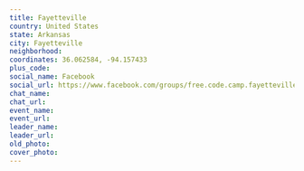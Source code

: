 ```yaml
---
title: Fayetteville
country: United States
state: Arkansas
city: Fayetteville
neighborhood: 
coordinates: 36.062584, -94.157433
plus_code:
social_name: Facebook
social_url: https://www.facebook.com/groups/free.code.camp.fayetteville.arkansas
chat_name:
chat_url:
event_name:
event_url:
leader_name:
leader_url:
old_photo: 
cover_photo:
---
```

